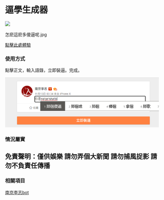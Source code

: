 # 逼學生成器

![](https://pic4.zhimg.com/80/v2-fbe18aee9e738d6afb7cf0061a8870ae_720w.jpg?source=1940ef5c)

怎麽這麽多傻逼呢.jpg

[點擊此處體驗](https://omnihouraisen.cn/lizhizhuangbi)

### 使用方式

點擊正文，輸入語錄，立即裝逼。完成。

![](./screenshot.png)

### 情況屬實

## 免責聲明：僅供娛樂 請勿弄個大新聞 請勿捕風捉影 請勿不負責任傳播

### 相關項目

[南京李志bot](https://github.com/df7c5117/NanjingLizhiBot)
